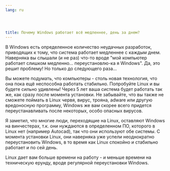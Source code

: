 ```yaml
---
lang: ru




title: Почему Windows работает всё медленнее, день за днем?
---
```


В Windows есть определенное количество неудачных разработок,
приводящих к тому, что система работает медленнее с каждым днем.
Наверняка вы слышали (и не раз) что-то вроде "мой компьютер работает
слишком медленно... переустановлю-ка я Windows". Да, это решит
проблему! Но только до следующего раза...

Вы можете подумать, что компьютеры - столь новая технология, что
она пока ещё неспособна работать стабильно. Попробуйте Linux и вы
будете сильно удивлены! Через 5 лет ваша система будет работать так
же, как сразу после момента установки. Не забывайте, что вы также
не сможете поймать в Linux червя, вирус, трояна, adware или другую
вредоносную программу, Windows же вам скорее всего придется 
переустанавливать после некоторых, особо опасных вирусов.

Я заметил, что многие люди, переходящие на Linux, оставляют
Windows на винчестерах, т.к. они нуждаются в определенном ПО, которого
в Linux нет (например Autocad), так что они используют обе системы.
С момента установки Linux, они наверняка уже успели неоднократно
переустановить Windows, в то время как Linux спокойно и стабильно
работает и по сей день.

Linux дает вам больше времени на работу - и меньше времени на
техническую ерунду, вроде регулярной переустановки Windows.




